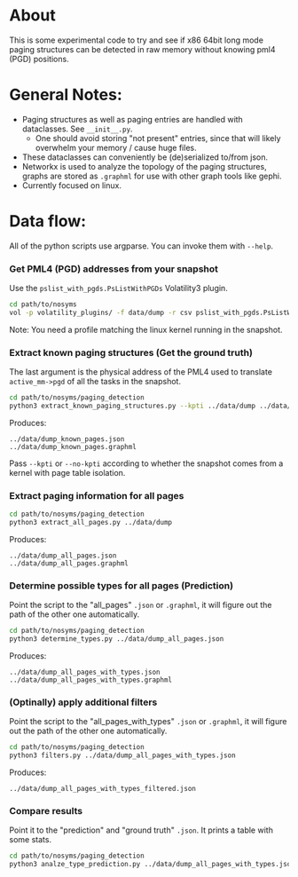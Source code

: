 # About
This is some experimental code to try and see if x86 64bit long mode paging structures can be detected in raw memory without knowing pml4 (PGD) positions. 

# General Notes:
- Paging structures as well as paging entries are handled with dataclasses. See `__init__.py`.
  - One should avoid storing "not present" entries, since that will likely overwhelm your memory / cause huge files.
- These dataclasses can conveniently be (de)serialized to/from json.
- Networkx is used to analyze the topology of the paging structures, graphs are stored as `.graphml` for use with other graph tools like gephi.
- Currently focused on linux.

# Data flow:
All of the python scripts use argparse. You can invoke them with `--help`.

### Get PML4 (PGD) addresses from your snapshot
Use the `pslist_with_pgds.PsListWithPGDs` Volatility3 plugin.
```bash
cd path/to/nosyms
vol -p volatility_plugins/ -f data/dump -r csv pslist_with_pgds.PsListWithPGDs > data/dump_pgds.csv
```
Note: You need a profile matching the linux kernel running in the snapshot.

### Extract known paging structures (Get the ground truth)
The last argument is the physical address of the PML4 used to translate `active_mm->pgd` of all the tasks in the snapshot.
```bash
cd path/to/nosyms/paging_detection
python3 extract_known_paging_structures.py --kpti ../data/dump ../data/dump_pgds.csv 39886848
```
Produces:
```
../data/dump_known_pages.json
../data/dump_known_pages.graphml
```
Pass `--kpti` or `--no-kpti` according to whether the snapshot comes from a kernel with page table isolation.

### Extract paging information for all pages 
```bash
cd path/to/nosyms/paging_detection
python3 extract_all_pages.py ../data/dump
```
Produces:
```
../data/dump_all_pages.json
../data/dump_all_pages.graphml
```

### Determine possible types for all pages (Prediction)
Point the script to the "all_pages" `.json` or `.graphml`, it will figure out the path of the other one automatically.
```bash
cd path/to/nosyms/paging_detection
python3 determine_types.py ../data/dump_all_pages.json
```
Produces:
```
../data/dump_all_pages_with_types.json
../data/dump_all_pages_with_types.graphml
```
### (Optinally) apply additional filters
Point the script to the "all_pages_with_types" `.json` or `.graphml`, it will figure out the path of the other one automatically.
```bash
cd path/to/nosyms/paging_detection
python3 filters.py ../data/dump_all_pages_with_types.json
```
Produces:
```
../data/dump_all_pages_with_types_filtered.json
```

### Compare results
Point it to the "prediction" and "ground truth" `.json`.
It prints a table with some stats.
```bash
cd path/to/nosyms/paging_detection
python3 analze_type_prediction.py ../data/dump_all_pages_with_types.json ../data/dump_known_pages.json
```